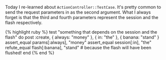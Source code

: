 Today I re-learned about `ActionController::TestCase`.
It's pretty common to send the request parameters in as the second argument.
What I always forget is that the third and fourth parameters represent the session and the flash respectively.

{% highlight ruby %}
test "something that depends on the session and the flash" do
  post :create, { always: "money" }, { in: "the" }, { banana: "stand" }
  assert_equal params[:always], "money"
  assert_equal session[:in], "the"
  refute_equal flash[:banana], "stand" # because the flash will have been flushed!
end
{% end %}
